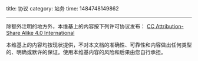 title: 协议
category: 站务
time: 1484748149862

---

除额外注明的地方外，本维基上的内容按下列许可协议发布： [CC Attribution-Share Alike 4.0 International](http://creativecommons.org/licenses/by-sa/4.0/)

本维基上的内容均按现状提供，不对本文档的准确性、可靠性和内容做出任何类型的、明确或默许的保证。使用本维基内容的风险和后果由您自行承担。

